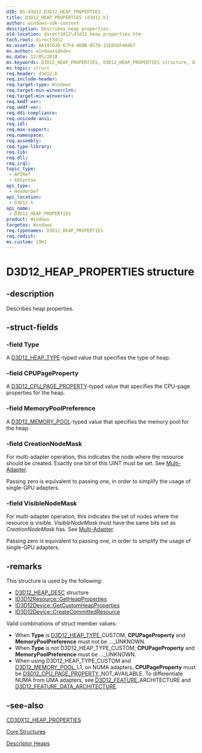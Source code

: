 ```yaml
---
UID: NS:d3d12.D3D12_HEAP_PROPERTIES
title: D3D12_HEAP_PROPERTIES (d3d12.h)
author: windows-sdk-content
description: Describes heap properties.
old-location: direct3d12\d3d12_heap_properties.htm
tech.root: direct3d12
ms.assetid: 0A197D3D-67F4-46BB-8578-15E05DF46067
ms.author: windowssdkdev
ms.date: 12/05/2018
ms.keywords: D3D12_HEAP_PROPERTIES, D3D12_HEAP_PROPERTIES structure, d3d12/D3D12_HEAP_PROPERTIES, direct3d12.d3d12_heap_properties
ms.topic: struct
req.header: d3d12.h
req.include-header: 
req.target-type: Windows
req.target-min-winverclnt: 
req.target-min-winversvr: 
req.kmdf-ver: 
req.umdf-ver: 
req.ddi-compliance: 
req.unicode-ansi: 
req.idl: 
req.max-support: 
req.namespace: 
req.assembly: 
req.type-library: 
req.lib: 
req.dll: 
req.irql: 
topic_type:
 - APIRef
 - kbSyntax
api_type:
 - HeaderDef
api_location:
 - D3D12.h
api_name:
 - D3D12_HEAP_PROPERTIES
product: Windows
targetos: Windows
req.typenames: D3D12_HEAP_PROPERTIES
req.redist: 
ms.custom: 19H1
---
```


# D3D12_HEAP_PROPERTIES structure


## -description


Describes heap properties.


## -struct-fields




### -field Type

A <a href="https://docs.microsoft.com/windows/desktop/api/d3d12/ne-d3d12-d3d12_heap_type">D3D12_HEAP_TYPE</a>-typed value that specifies the type of heap.
          


### -field CPUPageProperty

A <a href="https://docs.microsoft.com/windows/desktop/api/d3d12/ne-d3d12-d3d12_cpu_page_property">D3D12_CPU_PAGE_PROPERTY</a>-typed value that specifies the CPU-page properties for the heap.
          


### -field MemoryPoolPreference

A <a href="https://docs.microsoft.com/windows/desktop/api/d3d12/ne-d3d12-d3d12_memory_pool">D3D12_MEMORY_POOL</a>-typed value that specifies the memory pool for the heap.
          


### -field CreationNodeMask

For multi-adapter operation, this indicates the node where the resource should be created.
              Exactly one bit of this UINT must be set.
              See <a href="https://docs.microsoft.com/windows/desktop/direct3d12/mulit-engine">Multi-Adapter</a>.
            

Passing zero is equivalent to passing one, in order to simplify the usage of single-GPU adapters.
            


### -field VisibleNodeMask

For multi-adapter operation, this indicates the set of nodes where the resource is visible.
              <i>VisibleNodeMask</i> must have the same bits set as <i>CreationNodeMask</i> has.
              See <a href="https://docs.microsoft.com/windows/desktop/direct3d12/mulit-engine">Multi-Adapter</a>.
            

Passing zero is equivalent to passing one, in order to simplify the usage of single-GPU adapters.
            


## -remarks



This structure is used by the following:
        

<ul>
<li>
<a href="https://docs.microsoft.com/windows/desktop/api/d3d12/ns-d3d12-d3d12_heap_desc">D3D12_HEAP_DESC</a> structure
          </li>
<li>
<a href="https://docs.microsoft.com/windows/desktop/api/d3d12/nf-d3d12-id3d12resource-getheapproperties">ID3D12Resource::GetHeapProperties</a>
</li>
<li>
<a href="https://docs.microsoft.com/windows/desktop/api/d3d12/nf-d3d12-id3d12device-getcustomheapproperties">ID3D12Device::GetCustomHeapProperties</a>
</li>
<li>
<a href="https://docs.microsoft.com/windows/desktop/api/d3d12/nf-d3d12-id3d12device-createcommittedresource">ID3D12Device::CreateCommittedResource</a>
</li>
</ul>
Valid combinations of struct member values:
        

<ul>
<li>When <b>Type</b> is <a href="https://docs.microsoft.com/windows/desktop/api/d3d12/ne-d3d12-d3d12_heap_type">D3D12_HEAP_TYPE</a>_CUSTOM,
            <b>CPUPageProperty</b> and <b>MemoryPoolPreference</b> must not be ..._UNKNOWN.
          </li>
<li>When <b>Type</b> is not D3D12_HEAP_TYPE_CUSTOM,
            <b>CPUPageProperty</b> and <b>MemoryPoolPreference</b> must be ..._UNKNOWN.
          </li>
<li>When using D3D12_HEAP_TYPE_CUSTOM and <a href="https://docs.microsoft.com/windows/desktop/api/d3d12/ne-d3d12-d3d12_memory_pool">D3D12_MEMORY_POOL</a>_L1, on NUMA adapters,
            <b>CPUPageProperty</b> must be <a href="https://docs.microsoft.com/windows/desktop/api/d3d12/ne-d3d12-d3d12_cpu_page_property">D3D12_CPU_PAGE_PROPERTY</a>_NOT_AVAILABLE.
            To differentiate NUMA from UMA adapters, see
            <a href="https://docs.microsoft.com/windows/desktop/api/d3d12/ne-d3d12-d3d12_feature">D3D12_FEATURE</a>_ARCHITECTURE and
            <a href="https://docs.microsoft.com/windows/desktop/api/d3d12/ns-d3d12-d3d12_feature_data_architecture">D3D12_FEATURE_DATA_ARCHITECTURE</a>.
          </li>
</ul>



## -see-also




<a href="https://docs.microsoft.com/windows/desktop/direct3d12/cd3dx12-heap-properties">CD3DX12_HEAP_PROPERTIES</a>



<a href="https://docs.microsoft.com/windows/desktop/direct3d12/direct3d-12-structures">Core Structures</a>



<a href="https://docs.microsoft.com/windows/desktop/direct3d12/descriptor-heaps">Descriptor Heaps</a>
 

 

